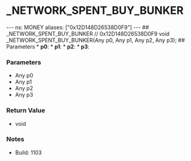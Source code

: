 # _NETWORK_SPENT_BUY_BUNKER

--- ns: MONEY aliases: ["0x12D148D26538D0F9"] --- ## _NETWORK_SPENT_BUY_BUNKER  // 0x12D148D26538D0F9 void _NETWORK_SPENT_BUY_BUNKER(Any p0, Any p1, Any p2, Any p3);   ## Parameters * **p0**: * **p1**: * **p2**: * **p3**:

### Parameters
* Any p0
* Any p1
* Any p2
* Any p3

### Return Value
* void

### Notes
* Build: 1103


